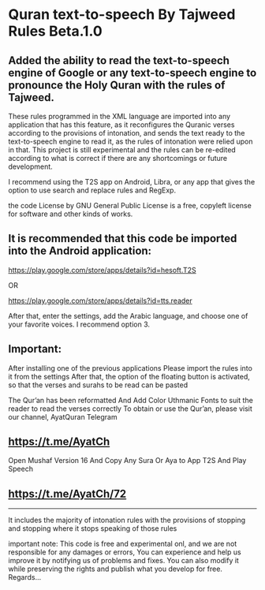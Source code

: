 # Quran text-to-speech By Tajweed Rules Beta.1.0

Added the ability to read the text-to-speech engine of Google or any text-to-speech engine to pronounce the Holy Quran with the rules of Tajweed.
--

These rules programmed in the XML language are imported into any application that has this feature, as it reconfigures the Quranic verses according to the provisions of intonation, and sends the text ready to the text-to-speech engine to read it, as the rules of intonation were relied upon in that.
This project is still experimental and the rules can be re-edited according to what is correct if there are any shortcomings or future development.

I recommend using the T2S app on Android, Libra, or any app that gives the option to use search and replace rules and RegExp.

the code License by GNU General Public License is a free, copyleft license for
software and other kinds of works.

It is recommended that this code be imported into the Android application:
--

https://play.google.com/store/apps/details?id=hesoft.T2S


OR

https://play.google.com/store/apps/details?id=tts.reader


After that, enter the settings, add the Arabic language, and choose one of your favorite voices. I recommend option 3.

Important:
--
After installing one of the previous applications
Please import the rules into it from the settings
After that, the option of the floating button is activated, so that the verses and surahs to be read can be pasted

The Qur’an has been reformatted And Add Color Uthmanic Fonts to suit the reader to read the verses correctly
To obtain or use the Qur’an, please visit our channel, AyatQuran Telegram

https://t.me/AyatCh
--

Open Mushaf Version 16 And Copy Any Sura Or Aya to App T2S And Play Speech

https://t.me/AyatCh/72
--
------------------------------------
It includes the majority of intonation rules with the provisions of stopping and stopping where it stops
speaking of those rules

important note:
This code is free and experimental onl, and we are not responsible for any damages or errors, You can experience and help us improve it by notifying us of problems and fixes. You can also modify it while preserving the rights and publish what you develop for free.
Regards...

